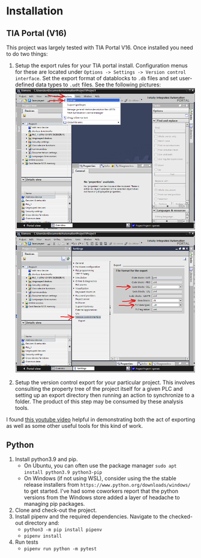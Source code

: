 # Installation

## TIA Portal (V16)
This project was largely tested with TIA Portal V16. Once installed you need to do two things:

  1. Setup the export rules for your TIA portal install. Configuration menus for these are located under `Options -> Settings -> Version control interface`. Set the export format of datablocks to `.db` files and set user-defined data types to `.udt` files. See the following pictures:
  ![TIA Portal Settings](tia_settings.png)
  ![example of a function block diagram](tia_settings_vci.png)

  2. Setup the version control export for your particular project. This involves consulting the property tree of the project itself for a given PLC and setting up an export directory then running an action to synchronize to a folder. The product of this step may be consumed by these analysis tools. 

I found [this youtube video](https://www.youtube.com/watch?v=Jm-KNwNnrgQ) helpful in demonstrating both the act of exporting as well as some other useful tools for this kind of work.

## Python
1. Install python3.9 and pip.
   * On Ubuntu, you can often use the package manager `sudo apt install python3.9 python3-pip`
   * On Windows (if not using WSL), consider using the the stable release installers from `https://www.python.org/downloads/windows/` to get started. I've had some coworkers report that the python versions from the Windows store added a layer of headache to managing pip packages.
2. Clone and check-out the project.
3. Install pipenv and the required dependencies. Navigate to the checked-out directory and:
   * `python3 -m pip install pipenv`
   * `pipenv install`
4. Run tests
   * `pipenv run python -m pytest`

